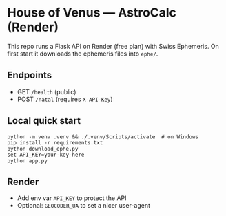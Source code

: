 
# House of Venus — AstroCalc (Render)

This repo runs a Flask API on Render (free plan) with Swiss Ephemeris.
On first start it downloads the ephemeris files into `ephe/`.

## Endpoints
- GET `/health` (public)
- POST `/natal` (requires `X-API-Key`)

## Local quick start
```
python -m venv .venv && ./.venv/Scripts/activate  # on Windows
pip install -r requirements.txt
python download_ephe.py
set API_KEY=your-key-here
python app.py
```

## Render
- Add env var `API_KEY` to protect the API
- Optional: `GEOCODER_UA` to set a nicer user-agent
